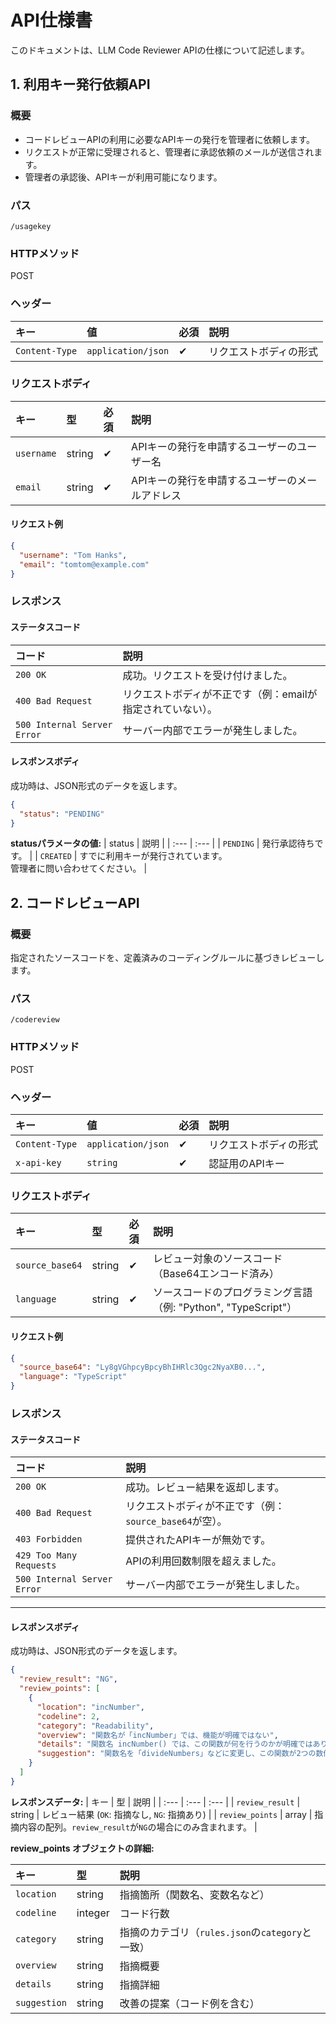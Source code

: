 # API仕様書
このドキュメントは、LLM Code Reviewer APIの仕様について記述します。

## 1. 利用キー発行依頼API

### 概要
* コードレビューAPIの利用に必要なAPIキーの発行を管理者に依頼します。
* リクエストが正常に受理されると、管理者に承認依頼のメールが送信されます。
* 管理者の承認後、APIキーが利用可能になります。

### パス
`/usagekey`

### HTTPメソッド
POST

### ヘッダー
| キー | 値 | 必須 | 説明 |
| :--- | :--- | :--- | :--- |
| `Content-Type` | `application/json` | ✔ | リクエストボディの形式 |

### リクエストボディ
| キー | 型 | 必須 | 説明 |
| :--- | :--- | :--- | :--- |
| `username` | string | ✔ | APIキーの発行を申請するユーザーのユーザー名 |
| `email` | string | ✔ | APIキーの発行を申請するユーザーのメールアドレス |

#### リクエスト例
```json
{
  "username": "Tom Hanks",
  "email": "tomtom@example.com"
}
```

### レスポンス

#### ステータスコード
| コード | 説明 |
| :--- | :--- |
| `200 OK` | 成功。リクエストを受け付けました。 |
| `400 Bad Request` | リクエストボディが不正です（例：emailが指定されていない）。 |
| `500 Internal Server Error` | サーバー内部でエラーが発生しました。 |

#### レスポンスボディ
成功時は、JSON形式のデータを返します。
```json
{
  "status": "PENDING"
}
```

**statusパラメータの値:**
| status | 説明 |
| :--- | :--- |
| `PENDING` | 発行承認待ちです。 |
| `CREATED` | すでに利用キーが発行されています。<br>管理者に問い合わせてください。 |


## 2. コードレビューAPI

### 概要
指定されたソースコードを、定義済みのコーディングルールに基づきレビューします。

### パス
`/codereview`

### HTTPメソッド
POST

### ヘッダー
| キー | 値 | 必須 | 説明 |
| :--- | :--- | :--- | :--- |
| `Content-Type` | `application/json` | ✔ | リクエストボディの形式 |
| `x-api-key` | `string` | ✔ | 認証用のAPIキー |


### リクエストボディ
| キー | 型 | 必須 | 説明 |
| :--- | :--- | :--- | :--- |
| `source_base64` | string | ✔ | レビュー対象のソースコード（Base64エンコード済み） |
| `language` | string | ✔ | ソースコードのプログラミング言語（例: "Python", "TypeScript"） |

#### リクエスト例
```json
{
  "source_base64": "Ly8gVGhpcyBpcyBhIHRlc3Qgc2NyaXB0...",
  "language": "TypeScript"
}
```

### レスポンス

#### ステータスコード
| コード | 説明 |
| :--- | :--- |
| `200 OK` | 成功。レビュー結果を返却します。 |
| `400 Bad Request` | リクエストボディが不正です（例：`source_base64`が空）。 |
| `403 Forbidden` | 提供されたAPIキーが無効です。 |
| `429 Too Many Requests` | APIの利用回数制限を超えました。 |
| `500 Internal Server Error` | サーバー内部でエラーが発生しました。 |

---

#### レスポンスボディ
成功時は、JSON形式のデータを返します。
```json
{
  "review_result": "NG",
  "review_points": [
    {
      "location": "incNumber",
      "codeline": 2,
      "category": "Readability",
      "overview": "関数名が「incNumber」では、機能が明確ではない",
      "details": "関数名 incNumber() では、この関数が何を行うのかが明確ではありません。関数名は、その機能を端的に表すべきです。",
      "suggestion": "関数名を「divideNumbers」などに変更し、この関数が2つの数値を割る処理を行うことを明確にしましょう。\n\nfunction divideNumbers(a: number, b: number): number {\n  return a / b;\n}"
    }
  ]
}
```

**レスポンスデータ:**
| キー | 型 | 説明 |
| :--- | :--- | :--- |
| `review_result` | string | レビュー結果 (`OK`: 指摘なし, `NG`: 指摘あり) |
| `review_points` | array | 指摘内容の配列。`review_result`が`NG`の場合にのみ含まれます。 |


**review_points オブジェクトの詳細:**

| キー | 型 | 説明 |
| :--- | :--- | :--- |
| `location` | string | 指摘箇所（関数名、変数名など） |
| `codeline` | integer | コード行数 |
| `category` | string | 指摘のカテゴリ（`rules.json`の`category`と一致） |
| `overview` | string | 指摘概要 |
| `details` | string | 指摘詳細 |
| `suggestion` | string | 改善の提案（コード例を含む） |
